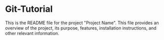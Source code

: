 # Git-Tutorial
This is the README file for the project "Project Name". This file provides an overview of the project, its purpose, features, installation instructions, and other relevant information.


